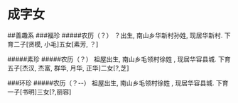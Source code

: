 # 成字女

##善趣系
###福珍<a name="福珍"></a>
#####农历（？） ？出生, 南山乡华新村孙姓, 现居华新村.
下育二子[贤模, 小毛]五女[素芳, ？]


#####素珍<a name="素珍"></a>
#####农历（？） 祖屋出生, 南山乡毛领村徐姓 , 现居华容县城.
下育五子[杰汉, 杰富, 群华, 月华, 正华]二女[?,芝]


###环珍<a name="环珍"></a>
#####农历（？--） 祖屋出生, 南山乡毛领村徐姓 , 现居华容县城.
下育一子[书明]三女[?,丽容]
